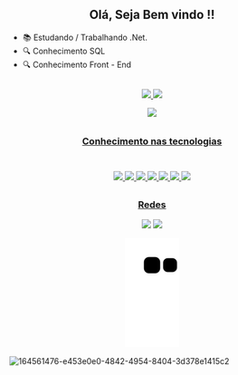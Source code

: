 <h2 align= "center"> Olá, Seja Bem vindo !! </h2>

- 📚 Estudando / Trabalhando .Net.
- 🔍 Conhecimento SQL
- 🔍 Conhecimento Front - End

 ##

<div align="center">
  <a href="https://github.com/brunomantovanidev">
  <img height="170em" src="https://github-readme-stats.vercel.app/api?username=brunomantovanidev&show_icons=true&theme=radical&include_all_commits=true&count_private=true"/>
  <img height="170em" src="https://github-readme-stats.vercel.app/api/top-langs/?username=brunomantovanidev&layout=compact&langs_count=5&theme=radical"/>
</div>

<p align="center">   <img alingn="center" src="https://profile-counter.glitch.me/BrunoMantovaniDev/count.svg" /></p>

##

 <h3 align ="center"> Conhecimento nas tecnologias <h3>
  <div align ="center" style="display: inline_block"><br>
  <img src="https://img.shields.io/badge/C%23-239120?style=for-the-badge&logo=c-sharp&logoColor=white">
  <img src="https://img.shields.io/badge/.NET-5C2D91?style=for-the-badge&logo=.net&logoColor=white">
  <img src="https://img.shields.io/badge/JavaScript-F7DF1E?style=for-the-badge&logo=javascript&logoColor=black">
  <img src="https://img.shields.io/badge/HTML5-E34F26?style=for-the-badge&logo=html5&logoColor=white">
  <img src="https://img.shields.io/badge/CSS3-1572B6?style=for-the-badge&logo=css3&logoColor=white">
  <img src="https://img.shields.io/badge/MySQL-005C84?style=for-the-badge&logo=mysql&logoColor=white">
  <img src="https://img.shields.io/badge/Adobe%20XD-470137?style=for-the-badge&logo=Adobe%20XD&logoColor=#FF61F6">
  
  
</div>
  
 ##
  
  <div align = "center"> 
  <h3 align ="center"> Redes </h3>
  
 <a href = "mailto:brunomoraesdmc@gmail.com"><img src="https://img.shields.io/badge/Gmail-D14836?style=for-the-badge&logo=gmail&logoColor=white"></a>
  <a href="https://www.linkedin.com/in/brunomantovanim/" target="_blank"><img src="https://img.shields.io/badge/-LinkedIn-%230077B5?style=for-the-badge&logo=linkedin&logoColor=white" target="_blank"></a> 
  
  
![Snake animation](https://github.com/BrunoMantovaniDev/BrunoMantovaniDev/blob/output/github-contribution-grid-snake.svg)


 </div> 
 
 

  
  
![164561476-e453e0e0-4842-4954-8404-3d378e1415c2](https://user-images.githubusercontent.com/32585248/183964498-3050a796-da85-48f1-96cf-f498c77105b3.gif)

  

